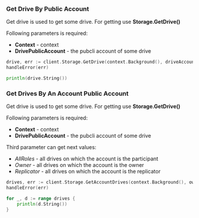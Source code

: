 ### Get Drive By Public Account
Get drive is used to get some drive. For getting use **Storage.GetDrive()**

Following parameters is required:
 - **Context** - context
 - **DrivePublicAccount** - the pubcli account of some drive

```go
drive, err := client.Storage.GetDrive(context.Background(), driveAccount.PublicAccount)
handleError(err)

println(drive.String())
```

### Get Drives By An Account Public Account
Get drive is used to get some drive. For getting use **Storage.GetDrive()**

Following parameters is required:
 - **Context** - context
 - **DrivePublicAccount** - the pubcli account of some drive
  
Third parameter can get next values:
- *AllRoles* - all drives on which the account is the participant
- *Owner* - all drives on which the account is the owner
- *Replicator* - all drives on which the account is the replicator

```go
drives, err := client.Storage.GetAccountDrives(context.Background(), owner.PublicAccount, sdk.AllRoles)
handleError(err)

for _, d := range drives {
    println(d.String())
}
```